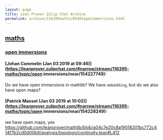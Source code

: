 ```yaml
---
layout: page
title: Lean Prover Zulip Chat Archive 
permalink: archive/116395maths/85401openimmersions.html
---
```


## [maths](index.html)
### [open immersions](85401openimmersions.html)

#### [Johan Commelin (Jan 03 2019 at 09:46)](https://leanprover.zulipchat.com/#narrow/stream/116395-maths/topic/open immersions/near/154227749):
Do we have open immersions in mathlib? We have `embedding`, but do we also have open maps?

#### [Patrick Massot (Jan 03 2019 at 10:02)](https://leanprover.zulipchat.com/#narrow/stream/116395-maths/topic/open immersions/near/154228249):
we have open maps, yes https://github.com/leanprover/mathlib/blob/a04c7e20c8a19018201bc772c414f7b2cd0d00b9/analysis/topology/continuity.lean#L412

